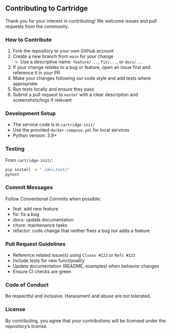 ## Contributing to Cartridge

Thank you for your interest in contributing! We welcome issues and pull requests from the community.

### How to Contribute

1. Fork the repository to your own GitHub account
2. Create a new branch from `main` for your change
   - Use a descriptive name: `feature/...`, `fix/...`, or `docs/...`
3. If your change relates to a bug or feature, open an issue first and reference it in your PR
4. Make your changes following our code style and add tests where appropriate
5. Run tests locally and ensure they pass
6. Submit a pull request to `master` with a clear description and screenshots/logs if relevant

### Development Setup

- The service code is in `cartridge-init/`
- Use the provided `docker-compose.yml` for local services
- Python version: 3.9+

### Testing

From `cartridge-init/`:

```bash
pip install -e ".[dev,test]"
pytest
```

### Commit Messages

Follow Conventional Commits when possible:

- feat: add new feature
- fix: fix a bug
- docs: update documentation
- chore: maintenance tasks
- refactor: code change that neither fixes a bug nor adds a feature

### Pull Request Guidelines

- Reference related issue(s) using `Closes #123` or `Refs #123`
- Include tests for new functionality
- Update documentation (README, examples) when behavior changes
- Ensure CI checks are green

### Code of Conduct

Be respectful and inclusive. Harassment and abuse are not tolerated.

### License

By contributing, you agree that your contributions will be licensed under the repository’s license.


